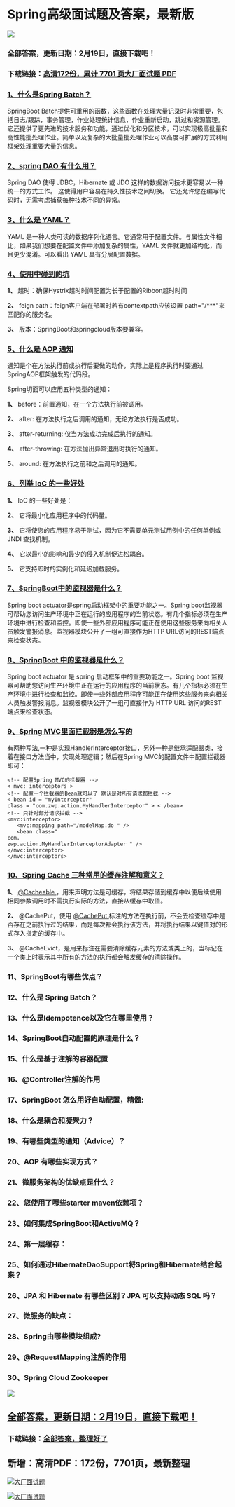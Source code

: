 # Spring高级面试题及答案，最新版

<a href="https://www.souyunku.com/?p=397" target="_blank"  ><img src="https://www.souyunku.com/wp-content/uploads/idea/zhengban.png" ></a>
### 全部答案，更新日期：2月19日，直接下载吧！

### 下载链接：[高清172份，累计 7701 页大厂面试题  PDF](https://gitee.com/souyunku/DevBooks/blob/master/docs/index.md)



### [1、什么是Spring Batch？](https://gitee.com/souyunku/DevBooks/blob/master/docs/Spring/Spring高级面试题及答案，最新版.md#1什么是spring-batch)  


SpringBoot Batch提供可重用的函数，这些函数在处理大量记录时非常重要，包括日志/跟踪，事务管理，作业处理统计信息，作业重新启动，跳过和资源管理。它还提供了更先进的技术服务和功能，通过优化和分区技术，可以实现极高批量和高性能批处理作业。简单以及复杂的大批量批处理作业可以高度可扩展的方式利用框架处理重要大量的信息。


### [2、spring DAO 有什么用？](https://gitee.com/souyunku/DevBooks/blob/master/docs/Spring/Spring高级面试题及答案，最新版.md#2spring-dao-有什么用)  


Spring DAO 使得 JDBC，Hibernate 或 JDO 这样的数据访问技术更容易以一种统一的方式工作。 这使得用户容易在持久性技术之间切换。 它还允许您在编写代码时，无需考虑捕获每种技术不同的异常。


### [3、什么是 YAML？](https://gitee.com/souyunku/DevBooks/blob/master/docs/Spring/Spring高级面试题及答案，最新版.md#3什么是-yaml)  


YAML 是一种人类可读的数据序列化语言。它通常用于配置文件。与属性文件相比，如果我们想要在配置文件中添加复杂的属性，YAML 文件就更加结构化，而且更少混淆。可以看出 YAML 具有分层配置数据。


### [4、使⽤中碰到的坑](https://gitee.com/souyunku/DevBooks/blob/master/docs/Spring/Spring高级面试题及答案，最新版.md#4使⽤中碰到的坑)  


**1、** 超时：确保Hystrix超时时间配置为⻓于配置的Ribbon超时时间

**2、** feign path：feign客户端在部署时若有contextpath应该设置 path="/***"来匹配你的服务名。

**3、** 版本：SpringBoot和springcloud版本要兼容。


### [5、什么是 AOP 通知](https://gitee.com/souyunku/DevBooks/blob/master/docs/Spring/Spring高级面试题及答案，最新版.md#5什么是-aop-通知)  


通知是个在方法执行前或执行后要做的动作，实际上是程序执行时要通过SpringAOP框架触发的代码段。

Spring切面可以应用五种类型的通知：

**1、** before：前置通知，在一个方法执行前被调用。

**2、** after: 在方法执行之后调用的通知，无论方法执行是否成功。

**3、** after-returning: 仅当方法成功完成后执行的通知。

**4、** after-throwing: 在方法抛出异常退出时执行的通知。

**5、** around: 在方法执行之前和之后调用的通知。


### [6、列举 IoC 的一些好处](https://gitee.com/souyunku/DevBooks/blob/master/docs/Spring/Spring高级面试题及答案，最新版.md#6列举-ioc-的一些好处)  


**1、** IoC 的一些好处是：

**2、** 它将最小化应用程序中的代码量。

**3、** 它将使您的应用程序易于测试，因为它不需要单元测试用例中的任何单例或 JNDI 查找机制。

**4、** 它以最小的影响和最少的侵入机制促进松耦合。

**5、** 它支持即时的实例化和延迟加载服务。


### [7、SpringBoot中的监视器是什么？](https://gitee.com/souyunku/DevBooks/blob/master/docs/Spring/Spring高级面试题及答案，最新版.md#7springboot中的监视器是什么)  


Spring boot actuator是spring启动框架中的重要功能之一。Spring boot监视器可帮助您访问生产环境中正在运行的应用程序的当前状态。有几个指标必须在生产环境中进行检查和监控。即使一些外部应用程序可能正在使用这些服务来向相关人员触发警报消息。监视器模块公开了一组可直接作为HTTP URL访问的REST端点来检查状态。


### [8、SpringBoot 中的监视器是什么？](https://gitee.com/souyunku/DevBooks/blob/master/docs/Spring/Spring高级面试题及答案，最新版.md#8springboot-中的监视器是什么)  


Spring boot actuator 是 spring 启动框架中的重要功能之一。Spring boot 监视器可帮助您访问生产环境中正在运行的应用程序的当前状态。有几个指标必须在生产环境中进行检查和监控。即使一些外部应用程序可能正在使用这些服务来向相关人员触发警报消息。监视器模块公开了一组可直接作为 HTTP URL 访问的REST 端点来检查状态。


### [9、Spring MVC里面拦截器是怎么写的](https://gitee.com/souyunku/DevBooks/blob/master/docs/Spring/Spring高级面试题及答案，最新版.md#9spring-mvc里面拦截器是怎么写的)  


有两种写法,一种是实现HandlerInterceptor接口，另外一种是继承适配器类，接着在接口方法当中，实现处理逻辑；然后在Spring MVC的配置文件中配置拦截器即可：

```
<!-- 配置Spring MVC的拦截器 -->
< mvc: interceptors >
<!-- 配置一个拦截器的Bean就可以了 默认是对所有请求都拦截 -->
< bean id = "myInterceptor"
class = "com.zwp.action.MyHandlerInterceptor" > < /bean>
<!-- 只针对部分请求拦截 -->
<mvc:interceptor>
   <mvc:mapping path="/modelMap.do " />
   <bean class="
com.
zwp.action.MyHandlerInterceptorAdapter " />
</mvc:interceptor>
</mvc:interceptors>
```


### [10、Spring Cache 三种常用的缓存注解和意义？](https://gitee.com/souyunku/DevBooks/blob/master/docs/Spring/Spring高级面试题及答案，最新版.md#10spring-cache-三种常用的缓存注解和意义)  


**1、** [@Cacheable ](/Cacheable ) ，用来声明方法是可缓存，将结果存储到缓存中以便后续使用相同参数调用时不需执行实际的方法，直接从缓存中取值。

**2、** @CachePut，使用 [@CachePut ](/CachePut ) 标注的方法在执行前，不会去检查缓存中是否存在之前执行过的结果，而是每次都会执行该方法，并将执行结果以键值对的形式存入指定的缓存中。

**3、** @CacheEvict，是用来标注在需要清除缓存元素的方法或类上的，当标记在一个类上时表示其中所有的方法的执行都会触发缓存的清除操作。


### 11、SpringBoot有哪些优点？
### 12、什么是 Spring Batch？
### 13、什么是Idempotence以及它在哪里使用？
### 14、SpringBoot自动配置的原理是什么？
### 15、什么是基于注解的容器配置
### 16、@Controller注解的作用
### 17、SpringBoot 怎么用好自动配置，精髓:
### 18、什么是耦合和凝聚力？
### 19、有哪些类型的通知（Advice）？
### 20、AOP 有哪些实现方式？
### 21、微服务架构的优缺点是什么？
### 22、您使用了哪些starter maven依赖项？
### 23、如何集成SpringBoot和ActiveMQ？
### 24、第⼀层缓存：
### 25、如何通过HibernateDaoSupport将Spring和Hibernate结合起来？
### 26、JPA 和 Hibernate 有哪些区别？JPA 可以支持动态 SQL 吗？
### 27、微服务的缺点：
### 28、Spring由哪些模块组成?
### 29、@RequestMapping注解的作用
### 30、Spring Cloud Zookeeper




<a href="https://www.souyunku.com/?p=397" target="_blank"  ><img src="https://www.souyunku.com/wp-content/uploads/idea/zhengban.png" ></a>
## [全部答案，更新日期：2月19日，直接下载吧！](https://gitee.com/souyunku/DevBooks/blob/master/docs/daan.md)

### 下载链接：[全部答案，整理好了](https://gitee.com/souyunku/DevBooks/blob/master/docs/daan.md)




## 新增：高清PDF：172份，7701页，最新整理

[![大厂面试题](https://www.souyunku.com/wp-content/uploads/weixin/mst.png "架构师专栏")](https://www.souyunku.com/wp-content/uploads/weixin/githup-weixin.png "架构师专栏")

[![大厂面试题](https://www.souyunku.com/wp-content/uploads/weixin/githup-weixin.png "架构师专栏")](https://www.souyunku.com/wp-content/uploads/weixin/githup-weixin.png "架构师专栏")
